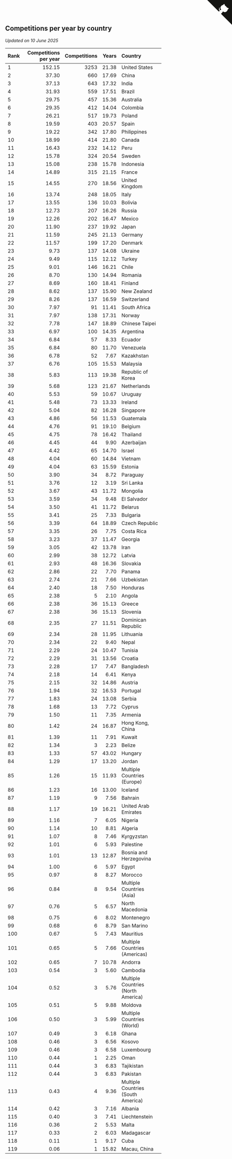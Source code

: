 ## Competitions per year by country

*Updated on 10 June 2025*

| Rank | Competitions per year | Competitions | Years | Country |
| :--- | ---: | ---: | ---: | :--- |
| 1 | 152.15 | 3253 | 21.38 | United States |
| 2 | 37.30 | 660 | 17.69 | China |
| 3 | 37.13 | 643 | 17.32 | India |
| 4 | 31.93 | 559 | 17.51 | Brazil |
| 5 | 29.75 | 457 | 15.36 | Australia |
| 6 | 29.35 | 412 | 14.04 | Colombia |
| 7 | 26.21 | 517 | 19.73 | Poland |
| 8 | 19.59 | 403 | 20.57 | Spain |
| 9 | 19.22 | 342 | 17.80 | Philippines |
| 10 | 18.99 | 414 | 21.80 | Canada |
| 11 | 16.43 | 232 | 14.12 | Peru |
| 12 | 15.78 | 324 | 20.54 | Sweden |
| 13 | 15.08 | 238 | 15.78 | Indonesia |
| 14 | 14.89 | 315 | 21.15 | France |
| 15 | 14.55 | 270 | 18.56 | United Kingdom |
| 16 | 13.74 | 248 | 18.05 | Italy |
| 17 | 13.55 | 136 | 10.03 | Bolivia |
| 18 | 12.73 | 207 | 16.26 | Russia |
| 19 | 12.26 | 202 | 16.47 | Mexico |
| 20 | 11.90 | 237 | 19.92 | Japan |
| 21 | 11.59 | 245 | 21.13 | Germany |
| 22 | 11.57 | 199 | 17.20 | Denmark |
| 23 | 9.73 | 137 | 14.08 | Ukraine |
| 24 | 9.49 | 115 | 12.12 | Turkey |
| 25 | 9.01 | 146 | 16.21 | Chile |
| 26 | 8.70 | 130 | 14.94 | Romania |
| 27 | 8.69 | 160 | 18.41 | Finland |
| 28 | 8.62 | 137 | 15.90 | New Zealand |
| 29 | 8.26 | 137 | 16.59 | Switzerland |
| 30 | 7.97 | 91 | 11.41 | South Africa |
| 31 | 7.97 | 138 | 17.31 | Norway |
| 32 | 7.78 | 147 | 18.89 | Chinese Taipei |
| 33 | 6.97 | 100 | 14.35 | Argentina |
| 34 | 6.84 | 57 | 8.33 | Ecuador |
| 35 | 6.84 | 80 | 11.70 | Venezuela |
| 36 | 6.78 | 52 | 7.67 | Kazakhstan |
| 37 | 6.76 | 105 | 15.53 | Malaysia |
| 38 | 5.83 | 113 | 19.38 | Republic of Korea |
| 39 | 5.68 | 123 | 21.67 | Netherlands |
| 40 | 5.53 | 59 | 10.67 | Uruguay |
| 41 | 5.48 | 73 | 13.33 | Ireland |
| 42 | 5.04 | 82 | 16.28 | Singapore |
| 43 | 4.86 | 56 | 11.53 | Guatemala |
| 44 | 4.76 | 91 | 19.10 | Belgium |
| 45 | 4.75 | 78 | 16.42 | Thailand |
| 46 | 4.45 | 44 | 9.90 | Azerbaijan |
| 47 | 4.42 | 65 | 14.70 | Israel |
| 48 | 4.04 | 60 | 14.84 | Vietnam |
| 49 | 4.04 | 63 | 15.59 | Estonia |
| 50 | 3.90 | 34 | 8.72 | Paraguay |
| 51 | 3.76 | 12 | 3.19 | Sri Lanka |
| 52 | 3.67 | 43 | 11.72 | Mongolia |
| 53 | 3.59 | 34 | 9.48 | El Salvador |
| 54 | 3.50 | 41 | 11.72 | Belarus |
| 55 | 3.41 | 25 | 7.33 | Bulgaria |
| 56 | 3.39 | 64 | 18.89 | Czech Republic |
| 57 | 3.35 | 26 | 7.75 | Costa Rica |
| 58 | 3.23 | 37 | 11.47 | Georgia |
| 59 | 3.05 | 42 | 13.78 | Iran |
| 60 | 2.99 | 38 | 12.72 | Latvia |
| 61 | 2.93 | 48 | 16.36 | Slovakia |
| 62 | 2.86 | 22 | 7.70 | Panama |
| 63 | 2.74 | 21 | 7.66 | Uzbekistan |
| 64 | 2.40 | 18 | 7.50 | Honduras |
| 65 | 2.38 | 5 | 2.10 | Angola |
| 66 | 2.38 | 36 | 15.13 | Greece |
| 67 | 2.38 | 36 | 15.13 | Slovenia |
| 68 | 2.35 | 27 | 11.51 | Dominican Republic |
| 69 | 2.34 | 28 | 11.95 | Lithuania |
| 70 | 2.34 | 22 | 9.40 | Nepal |
| 71 | 2.29 | 24 | 10.47 | Tunisia |
| 72 | 2.29 | 31 | 13.56 | Croatia |
| 73 | 2.28 | 17 | 7.47 | Bangladesh |
| 74 | 2.18 | 14 | 6.41 | Kenya |
| 75 | 2.15 | 32 | 14.86 | Austria |
| 76 | 1.94 | 32 | 16.53 | Portugal |
| 77 | 1.83 | 24 | 13.08 | Serbia |
| 78 | 1.68 | 13 | 7.72 | Cyprus |
| 79 | 1.50 | 11 | 7.35 | Armenia |
| 80 | 1.42 | 24 | 16.87 | Hong Kong, China |
| 81 | 1.39 | 11 | 7.91 | Kuwait |
| 82 | 1.34 | 3 | 2.23 | Belize |
| 83 | 1.33 | 57 | 43.02 | Hungary |
| 84 | 1.29 | 17 | 13.20 | Jordan |
| 85 | 1.26 | 15 | 11.93 | Multiple Countries (Europe) |
| 86 | 1.23 | 16 | 13.00 | Iceland |
| 87 | 1.19 | 9 | 7.56 | Bahrain |
| 88 | 1.17 | 19 | 16.21 | United Arab Emirates |
| 89 | 1.16 | 7 | 6.05 | Nigeria |
| 90 | 1.14 | 10 | 8.81 | Algeria |
| 91 | 1.07 | 8 | 7.46 | Kyrgyzstan |
| 92 | 1.01 | 6 | 5.93 | Palestine |
| 93 | 1.01 | 13 | 12.87 | Bosnia and Herzegovina |
| 94 | 1.00 | 6 | 5.97 | Egypt |
| 95 | 0.97 | 8 | 8.27 | Morocco |
| 96 | 0.84 | 8 | 9.54 | Multiple Countries (Asia) |
| 97 | 0.76 | 5 | 6.57 | North Macedonia |
| 98 | 0.75 | 6 | 8.02 | Montenegro |
| 99 | 0.68 | 6 | 8.79 | San Marino |
| 100 | 0.67 | 5 | 7.43 | Mauritius |
| 101 | 0.65 | 5 | 7.66 | Multiple Countries (Americas) |
| 102 | 0.65 | 7 | 10.78 | Andorra |
| 103 | 0.54 | 3 | 5.60 | Cambodia |
| 104 | 0.52 | 3 | 5.76 | Multiple Countries (North America) |
| 105 | 0.51 | 5 | 9.88 | Moldova |
| 106 | 0.50 | 3 | 5.99 | Multiple Countries (World) |
| 107 | 0.49 | 3 | 6.18 | Ghana |
| 108 | 0.46 | 3 | 6.56 | Kosovo |
| 109 | 0.46 | 3 | 6.58 | Luxembourg |
| 110 | 0.44 | 1 | 2.25 | Oman |
| 111 | 0.44 | 3 | 6.83 | Tajikistan |
| 112 | 0.44 | 3 | 6.83 | Pakistan |
| 113 | 0.43 | 4 | 9.36 | Multiple Countries (South America) |
| 114 | 0.42 | 3 | 7.16 | Albania |
| 115 | 0.40 | 3 | 7.41 | Liechtenstein |
| 116 | 0.36 | 2 | 5.53 | Malta |
| 117 | 0.33 | 2 | 6.03 | Madagascar |
| 118 | 0.11 | 1 | 9.17 | Cuba |
| 119 | 0.06 | 1 | 15.82 | Macau, China |


<a href="https://github.com/JustinTimeCuber/wca_statistics" class="github-corner" aria-label="View source on Github"><svg width="80" height="80" viewBox="0 0 250 250" style="fill:#151513; color:#fff; position: absolute; top: 0; border: 0; right: 0;" aria-hidden="true"><path d="M0,0 L115,115 L130,115 L142,142 L250,250 L250,0 Z"></path><path d="M128.3,109.0 C113.8,99.7 119.0,89.6 119.0,89.6 C122.0,82.7 120.5,78.6 120.5,78.6 C119.2,72.0 123.4,76.3 123.4,76.3 C127.3,80.9 125.5,87.3 125.5,87.3 C122.9,97.6 130.6,101.9 134.4,103.2" fill="currentColor" style="transform-origin: 130px 106px;" class="octo-arm"></path><path d="M115.0,115.0 C114.9,115.1 118.7,116.5 119.8,115.4 L133.7,101.6 C136.9,99.2 139.9,98.4 142.2,98.6 C133.8,88.0 127.5,74.4 143.8,58.0 C148.5,53.4 154.0,51.2 159.7,51.0 C160.3,49.4 163.2,43.6 171.4,40.1 C171.4,40.1 176.1,42.5 178.8,56.2 C183.1,58.6 187.2,61.8 190.9,65.4 C194.5,69.0 197.7,73.2 200.1,77.6 C213.8,80.2 216.3,84.9 216.3,84.9 C212.7,93.1 206.9,96.0 205.4,96.6 C205.1,102.4 203.0,107.8 198.3,112.5 C181.9,128.9 168.3,122.5 157.7,114.1 C157.9,116.9 156.7,120.9 152.7,124.9 L141.0,136.5 C139.8,137.7 141.6,141.9 141.8,141.8 Z" fill="currentColor" class="octo-body"></path></svg></a><style>.github-corner:hover .octo-arm{animation:octocat-wave 560ms ease-in-out}@keyframes octocat-wave{0%,100%{transform:rotate(0)}20%,60%{transform:rotate(-25deg)}40%,80%{transform:rotate(10deg)}}@media (max-width:500px){.github-corner:hover .octo-arm{animation:none}.github-corner .octo-arm{animation:octocat-wave 560ms ease-in-out}}</style>

